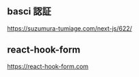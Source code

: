 ## basci 認証

https://suzumura-tumiage.com/next-js/622/

## react-hook-form

https://react-hook-form.com

<!-- diff test -->
<!-- diff test -->
<!-- diff test -->
<!-- diff test -->
